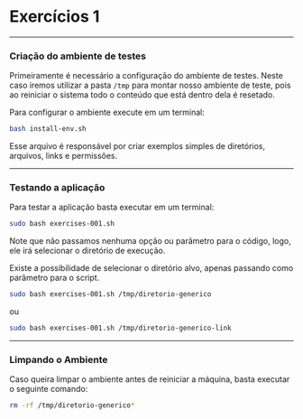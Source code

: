 # Exercícios 1

---

### Criação do ambiente de testes
Primeiramente é necessário a configuração do ambiente de testes. Neste caso iremos utilizar a pasta `/tmp` para montar nosso ambiente de teste, pois ao reiniciar o sistema todo o conteúdo que está dentro dela é resetado.

Para configurar o ambiente execute em um terminal:

```bash
bash install-env.sh
```

Esse arquivo é responsável por criar exemplos simples de diretórios, arquivos, links e permissões.

---

### Testando a aplicação
Para testar a aplicação basta executar em um terminal:

```bash
sudo bash exercises-001.sh
```

Note que não passamos nenhuma opção ou parâmetro para o código, logo, ele irá selecionar o diretório de execução. 

Existe a possibilidade de selecionar o diretório alvo, apenas passando como parâmetro para o script.

```bash
sudo bash exercises-001.sh /tmp/diretorio-generico
```
ou

```bash
sudo bash exercises-001.sh /tmp/diretorio-generico-link
```

---

### Limpando o Ambiente
Caso queira limpar o ambiente antes de reiniciar a máquina, basta executar o seguinte comando:

```bash
rm -rf /tmp/diretorio-generico*
```
